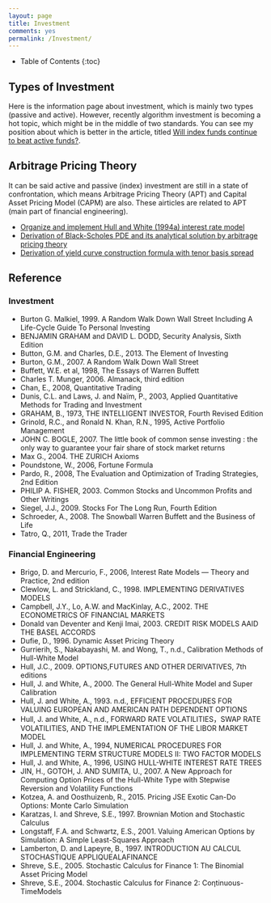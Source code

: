 ```yaml
---
layout: page
title: Investment
comments: yes
permalink: /Investment/
---
```


* Table of Contents
{:toc}

## Types of Investment

Here is the information page about investment, which is mainly two types (passive and active). However, recently algorithm investment is becoming a hot topic, which might be in the middle of two standards. You can see my position about which is better in the article, titled [Will index funds continue to beat active funds?](https://kyo1988.github.io/Kyo.github.io/business/finance/2021/05/25/will-index-funds-continue-to-beat-active-funds.html).

## Arbitrage Pricing Theory

It can be said active and passive (index) investment are still in a state of confrontation, which means Arbitrage Pricing Theory (APT) and Capital Asset Pricing Model (CAPM) are also. These airticles are related to APT (main part of financial engineering).
* [Organize and implement Hull and White (1994a) interest rate model](https://kyo1988.github.io/Kyo.github.io/business/finance/2021/06/09/organize-and-implement-hull-and-white-1994a-interest-rate-model.html)
* [Derivation of Black-Scholes PDE and its analytical solution by arbitrage pricing theory](https://kyo1988.github.io/Kyo.github.io/business/finance/2021/06/03/derivation-of-black-scholes-pde-and-its-analytical-solution-by-arbitrage-pricing-theory.html)
* [Derivation of yield curve construction formula with tenor basis spread](https://kyo1988.github.io/Kyo.github.io/business/finance/2021/05/31/derivation-of-yield-curve-construction-formula-with-tenor-basis-spread.html)

## Reference
### Investment
* Burton G. Malkiel, 1999. A Random Walk Down Wall Street Including A Life-Cycle Guide To Personal Investing
* BENJAMIN GRAHAM and DAVID L. DODD,  Security Analysis, Sixth Edition
* Button, G.M. and Charles, D.E., 2013. The Element of Investing 
* Burton, G.M., 2007. A Random Walk Down Wall Street
* Buffett, W.E. et al, 1998, The Essays of Warren Buffett
* Charles T. Munger, 2006. Almanack, third edition
* Chan, E., 2008, Quantitative Trading
* Dunis, C.L. and Laws, J. and Naïm, P., 2003, Applied Quantitative Methods for Trading and Investment
* GRAHAM, B., 1973, THE INTELLIGENT INVESTOR, Fourth Revised Edition
* Grinold, R.C., and Ronald N. Khan, R.N., 1995, Active Portfolio Management
* JOHN C. BOGLE, 2007. The little book of common sense investing : the only way to guarantee your fair share of stock market returns
* Max G., 2004. THE ZURICH Axioms
* Poundstone, W., 2006, Fortune Formula 
* Pardo, R., 2008, The Evaluation and Optimization of Trading Strategies, 2nd Edition
* PHILIP A. FISHER, 2003. Common Stocks and Uncommon Profits and Other Writings
* Siegel, J.J., 2009. Stocks For The Long Run, Fourth Edition
* Schroeder, A., 2008. The Snowball Warren Buffett and the Business of Life
* Tatro, Q., 2011, Trade the Trader
### Financial Engineering
* Brigo, D. and Mercurio, F., 2006, Interest Rate Models — Theory and Practice, 2nd edition
* Clewlow, L. and Strickland, C., 1998. IMPLEMENTING DERIVATIVES MODELS
* Campbell, J.Y., Lo, A.W. and MacKinlay, A.C., 2002. THE ECONOMETRICS OF FINANCIAL MARKETS
* Donald van Deventer and Kenji Imai, 2003. CREDIT RISK MODELS AAID THE BASEL ACCORDS
* Dufie, D., 1996. Dynamic Asset Pricing Theory
* Gurrierih, S., Nakabayashi, M. and Wong, T., n.d., Calibration Methods of Hull-White Model
* Hull, J.C., 2009. OPTIONS,FUTURES AND OTHER DERIVATIVES, 7th editions
* Hull, J. and White, A., 2000. The General Hull-White Model and Super Calibration
* Hull, J. and White, A., 1993. n.d., EFFICIENT PROCEDURES FOR VALUING EUROPEAN AND AMERICAN PATH DEPENDENT OPTIONS
* Hull, J. and White, A., n.d., FORWARD RATE VOLATILITIES，SWAP RATE VOLATILITIES, AND THE IMPLEMENTATION OF THE LIBOR MARKET MODEL
* Hull, J. and White, A., 1994, NUMERICAL PROCEDURES FOR IMPLEMENTING TERM STRUCTURE MODELS II: TWO FACTOR MODELS
* Hull, J. and White, A., 1996, USING HULL-WHITE INTEREST RATE TREES
* JIN, H., GOTOH, J. AND SUMITA, U., 2007. A New Approach for Computing Option Prices of the Hull-White Type with Stepwise Reversion and Volatility Functions
* Kotzea, A. and Oosthuizenb, R., 2015. Pricing JSE Exotic Can-Do Options: Monte Carlo Simulation
* Karatzas, I. and Shreve, S.E., 1997. Brownian Motion and Stochastic Calculus
* Longstaff, F.A. and Schwartz, E.S., 2001. Valuing American Options by Simulation: A Simple Least-Squares Approach
* Lamberton, D. and Lapeyre, B., 1997. INTRODUCTION AU CALCUL STOCHASTIQUE APPLIQUEALAFINANCE
* Shreve, S.E., 2005. Stochastic Calculus for Finance 1: The Binomial Asset Pricing Model
* Shreve, S.E., 2004. Stochastic Calculus for Finance 2: Coηtinuous-TimeModels
